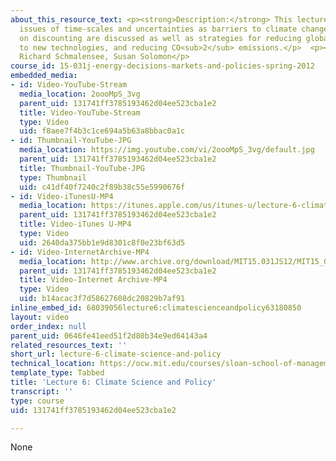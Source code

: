 ```yaml
---
about_this_resource_text: <p><strong>Description:</strong> This lecture presents the
  issues of time-scales and uncertainties as barriers to climate change. Three views
  on discounting are discussed as well as strategies for reducing global costs, adapting
  to new technologies, and reducing CO<sub>2</sub> emissions.</p>  <p><strong>Instructor:</strong>
  Richard Schmalensee, Susan Solomon</p>
course_id: 15-031j-energy-decisions-markets-and-policies-spring-2012
embedded_media:
- id: Video-YouTube-Stream
  media_location: 2oooMpS_3vg
  parent_uid: 131741ff3785193462d04ee523cba1e2
  title: Video-YouTube-Stream
  type: Video
  uid: f8aee7f4b3c1ce694a5b63a8bbac0a1c
- id: Thumbnail-YouTube-JPG
  media_location: https://img.youtube.com/vi/2oooMpS_3vg/default.jpg
  parent_uid: 131741ff3785193462d04ee523cba1e2
  title: Thumbnail-YouTube-JPG
  type: Thumbnail
  uid: c41df40f7240c2f89b38c55e5990676f
- id: Video-iTunesU-MP4
  media_location: https://itunes.apple.com/us/itunes-u/lecture-6-climate-science/id609039736?i=134212564
  parent_uid: 131741ff3785193462d04ee523cba1e2
  title: Video-iTunes U-MP4
  type: Video
  uid: 2640da375bb1e9d8301c8f0e23bf63d5
- id: Video-InternetArchive-MP4
  media_location: http://www.archive.org/download/MIT15.031JS12/MIT15_031JS12_lec06_300k.mp4
  parent_uid: 131741ff3785193462d04ee523cba1e2
  title: Video-Internet Archive-MP4
  type: Video
  uid: b14acac3f7d58627608dc20829b7af91
inline_embed_id: 68039056lecture6:climatescienceandpolicy63180850
layout: video
order_index: null
parent_uid: 0646fe41eed51f2d80b34e9ed64143a4
related_resources_text: ''
short_url: lecture-6-climate-science-and-policy
technical_location: https://ocw.mit.edu/courses/sloan-school-of-management/15-031j-energy-decisions-markets-and-policies-spring-2012/video-lectures/lecture-6-climate-science-and-policy
template_type: Tabbed
title: 'Lecture 6: Climate Science and Policy'
transcript: ''
type: course
uid: 131741ff3785193462d04ee523cba1e2

---
```

None
